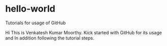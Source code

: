 # hello-world
Tutorials for usage of GitHub


Hi This is Venkatesh Kumar Moorthy. Kick started with GitHub for its usage 
and In addition following the tutorial steps.
